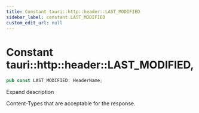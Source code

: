 ```yaml
---
title: Constant tauri::http::header::LAST_MODIFIED
sidebar_label: constant.LAST_MODIFIED
custom_edit_url: null
---
```


  # Constant tauri::http&#x3A;:header::LAST_MODIFIED,

```rs
pub const LAST_MODIFIED: HeaderName;
```

Expand description

Content-Types that are acceptable for the response.
  